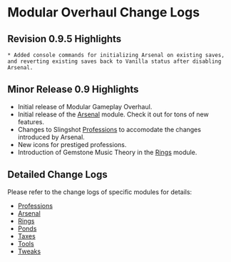 # Modular Overhaul Change Logs

## Revision 0.9.5 Highlights

    * Added console commands for initializing Arsenal on existing saves, and reverting existing saves back to Vanilla status after disabling Arsenal.

## Minor Release 0.9 Highlights

* Initial release of Modular Gameplay Overhaul.
* Initial release of the [Arsenal](Modules/Arsenal/README.md) module. Check it out for tons of new features.
* Changes to Slingshot [Professions](Modules/Professions/README.md) to accomodate the changes introduced by Arsenal.
* New icons for prestiged professions.
* Introduction of Gemstone Music Theory in the [Rings](Modules/Rings/README.md) module.

## Detailed Change Logs

Please refer to the change logs of specific modules for details:

* [Professions](Modules/Professions/CHANGELOG.md)
* [Arsenal](Modules/Arsenal/CHANGELOG.md)
* [Rings](Modules/Rings/CHANGELOG.md)
* [Ponds](Modules/Ponds/CHANGELOG.md)
* [Taxes](Modules/Taxes/CHANGELOG.md)
* [Tools](Modules/Tools/CHANGELOG.md)
* [Tweaks](Modules/Tweex/CHANGELOG.md)
